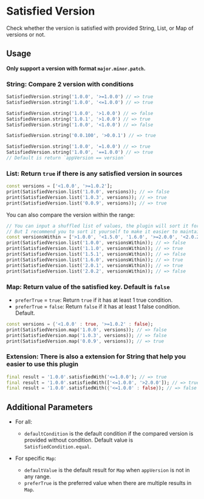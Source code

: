 # Satisfied Version

Check whether the version is satisfied with provided String, List, or Map of versions or not.

## **Usage**

**Only support a version with format `major.minor.patch`.**

### **String:** Compare 2 version with conditions

``` dart
SatisfiedVersion.string('1.0.0', '>=1.0.0') // => true
SatisfiedVersion.string('1.0.0', '<=1.0.0') // => true

SatisfiedVersion.string('1.0.0', '>1.0.0') // => false
SatisfiedVersion.string('1.0.1', '>1.0.0') // => true
SatisfiedVersion.string('1.0.0', '<1.0.0') // => false

SatisfiedVersion.string('0.0.100', '>0.0.1') // => true

SatisfiedVersion.string('1.0.0', '=1.0.0') // => true
SatisfiedVersion.string('1.0.0', '==1.0.0') // => true
// Default is return `appVersion == version`
```

### **List:** Return `true` if there is any satisfied version in sources

``` dart
const versions = ['<1.0.0', '>=1.0.2'];
print(SatisfiedVersion.list('1.0.0', versions)); // => false
print(SatisfiedVersion.list('1.0.3', versions)); // => true
print(SatisfiedVersion.list('0.0.9', versions)); // => true
```

You can also compare the version within the range:

``` dart
// You can input a shuffled list of values, the plugin will sort it for you.
// But I recommend you to sort it yourself to make it easier to maintain.
const versionsWithin = ['>1.0.0', '<1.5.0', '1.6.0', '>=2.0.0', '<2.0.2'];
print(SatisfiedVersion.list('1.0.0', versionsWithin)); // => false
print(SatisfiedVersion.list('1.1.0', versionsWithin)); // => true
print(SatisfiedVersion.list('1.5.1', versionsWithin)); // => false
print(SatisfiedVersion.list('1.6.0', versionsWithin)); // => true
print(SatisfiedVersion.list('2.0.1', versionsWithin)); // => true
print(SatisfiedVersion.list('2.0.2', versionsWithin)); // => false
```

### **Map:** Return value of the satisfied key. Default is `false`

- `preferTrue` = `true`: Return `true` if it has at least 1 true condition.
- `preferTrue` = `false`: Return `false` if it has at least 1 false condition. Default.

``` dart
const versions = {'<1.0.0' : true, '>=1.0.2' : false};
print(SatisfiedVersion.map('1.0.0', versions)); // => false
print(SatisfiedVersion.map('1.0.3', versions)); // => false
print(SatisfiedVersion.map('0.0.9', versions)); // => true
```

### **Extension:** There is also a extension for String that help you easier to use this plugin

``` dart
final result = '1.0.0'.satisfiedWith('<=1.0.0'); // => true
final result = '1.0.0'.satisfiedWith(['<=1.0.0', '>2.0.0']); // => true
final result = '1.0.0'.satisfiedWith({'<=1.0.0' : false}); // => false
```

## **Additional Parameters**

- For all:
  - `defaultCondition` is the default condition if the compared version is provided without condition. Default value is `SatisfiedCondition.equal`.
  
- For specific `Map`:
  - `defaultValue` is the default result for `Map` when `appVersion` is not in any range.
  - `preferTrue` is the preferred value when there are multiple results in `Map`.
